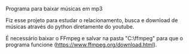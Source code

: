 Programa para baixar músicas em mp3

Fiz esse projeto para estudar o relacionamento, busca e download de músicas através do python diretamente do youtube.

É necessário baixar o FFmpeg e salvar na pasta "C:\ffmpeg" para que o programa funcione (https://www.ffmpeg.org/download.html).
